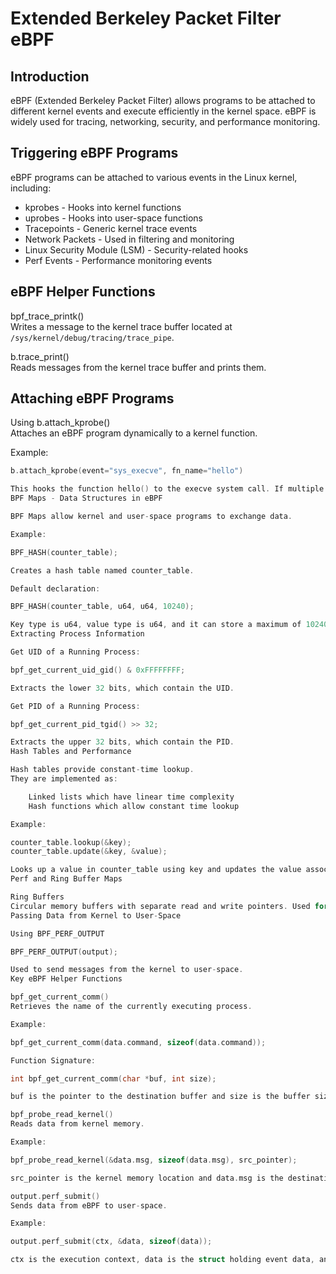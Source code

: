# Extended Berkeley Packet Filter eBPF

## Introduction

eBPF (Extended Berkeley Packet Filter) allows programs to be attached to different kernel events and execute efficiently in the kernel space. eBPF is widely used for tracing, networking, security, and performance monitoring.

## Triggering eBPF Programs

eBPF programs can be attached to various events in the Linux kernel, including:

- kprobes - Hooks into kernel functions
- uprobes - Hooks into user-space functions
- Tracepoints - Generic kernel trace events
- Network Packets - Used in filtering and monitoring
- Linux Security Module (LSM) - Security-related hooks
- Perf Events - Performance monitoring events

## eBPF Helper Functions

bpf_trace_printk()  
Writes a message to the kernel trace buffer located at `/sys/kernel/debug/tracing/trace_pipe`.

b.trace_print()  
Reads messages from the kernel trace buffer and prints them.

## Attaching eBPF Programs

Using b.attach_kprobe()  
Attaches an eBPF program dynamically to a kernel function.

Example:
```c
b.attach_kprobe(event="sys_execve", fn_name="hello")

This hooks the function hello() to the execve system call. If multiple eBPF programs write to trace_pipe, logs can become difficult to read.
BPF Maps - Data Structures in eBPF

BPF Maps allow kernel and user-space programs to exchange data.

Example:

BPF_HASH(counter_table);

Creates a hash table named counter_table.

Default declaration:

BPF_HASH(counter_table, u64, u64, 10240);

Key type is u64, value type is u64, and it can store a maximum of 10240 elements.
Extracting Process Information

Get UID of a Running Process:

bpf_get_current_uid_gid() & 0xFFFFFFFF;

Extracts the lower 32 bits, which contain the UID.

Get PID of a Running Process:

bpf_get_current_pid_tgid() >> 32;

Extracts the upper 32 bits, which contain the PID.
Hash Tables and Performance

Hash tables provide constant-time lookup.
They are implemented as:

    Linked lists which have linear time complexity
    Hash functions which allow constant time lookup

Example:

counter_table.lookup(&key);
counter_table.update(&key, &value);

Looks up a value in counter_table using key and updates the value associated with key.
Perf and Ring Buffer Maps

Ring Buffers
Circular memory buffers with separate read and write pointers. Used for efficient data streaming between eBPF running in the kernel and user-space applications.
Passing Data from Kernel to User-Space

Using BPF_PERF_OUTPUT

BPF_PERF_OUTPUT(output);

Used to send messages from the kernel to user-space.
Key eBPF Helper Functions

bpf_get_current_comm()
Retrieves the name of the currently executing process.

Example:

bpf_get_current_comm(data.command, sizeof(data.command));

Function Signature:

int bpf_get_current_comm(char *buf, int size);

buf is the pointer to the destination buffer and size is the buffer size.

bpf_probe_read_kernel()
Reads data from kernel memory.

Example:

bpf_probe_read_kernel(&data.msg, sizeof(data.msg), src_pointer);

src_pointer is the kernel memory location and data.msg is the destination buffer.

output.perf_submit()
Sends data from eBPF to user-space.

Example:

output.perf_submit(ctx, &data, sizeof(data));

ctx is the execution context, data is the struct holding event data, and sizeof(data) is the size of the struct.
